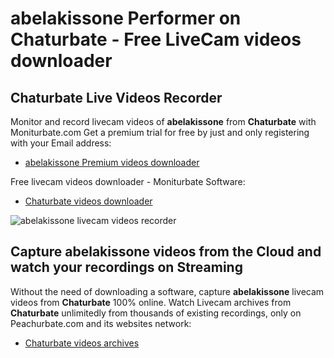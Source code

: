 # abelakissone Performer on Chaturbate - Free LiveCam videos downloader

## Chaturbate Live Videos Recorder

Monitor and record livecam videos of **abelakissone** from **Chaturbate** with Moniturbate.com
Get a premium trial for free by just and only registering with your Email address:
* [abelakissone Premium videos downloader](https://moniturbate.com/request-demo-licence-key.html)

Free livecam videos downloader - Moniturbate Software:
* [Chaturbate videos downloader](https://moniturbate.com/moniturbate-download-software.html)

![abelakissone livecam videos recorder](https://peachurnet.com/templates/moniturbate-software.png)


## Capture abelakissone videos from the Cloud and watch your recordings on Streaming

Without the need of downloading a software, capture **abelakissone** livecam videos from **Chaturbate** 100% online.
Watch Livecam archives from **Chaturbate** unlimitedly from thousands of existing recordings, only on Peachurbate.com and its websites network:
* [Chaturbate videos archives](https://peachurnet.com/)